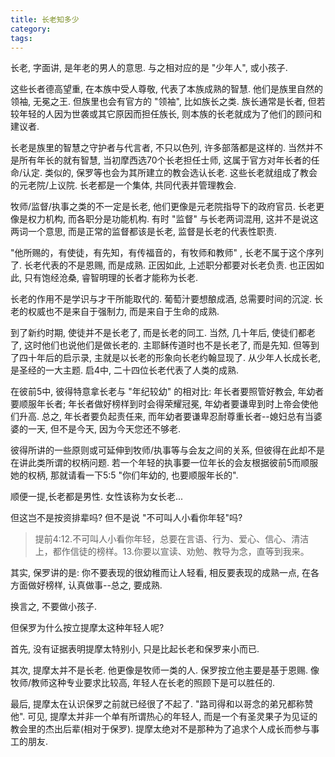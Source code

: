 ```yaml
---
title: 长老知多少
category: 
tags:
---
```


长老, 字面讲, 是年老的男人的意思. 与之相对应的是 "少年人", 或小孩子.

这些长者德高望重, 在本族中受人尊敬, 代表了本族成熟的智慧. 他们是族里自然的领袖, 无冕之王.  但族里也会有官方的 "领袖", 比如族长之类. 族长通常是长者, 但若较年轻的人因为世袭或其它原因而担任族长, 则本族的长老就成为了他们的顾问和建议者.

长老是族里的智慧之守护者与代言者, 不只以色列, 许多部落都是这样的. 当然并不是所有年长的就有智慧, 当初摩西选70个长老担任士师, 这属于官方对年长者的任命/认定. 类似的, 保罗等也会为其所建立的教会选认长老. 这些长老就组成了教会的元老院/上议院. 长老都是一个集体, 共同代表并管理教会.

牧师/监督/执事之类的不一定是长老, 他们更像是元老院指导下的政府官员. 长老更像是权力机构, 而各职分是功能机构. 有时 "监督" 与长老两词混用, 这并不是说这两词一个意思, 而是正常的监督都该是长老, 监督是长老的代表性职责.

"他所赐的，有使徒，有先知，有传福音的，有牧师和教师" , 长老不属于这个序列了.  长老代表的不是恩赐, 而是成熟. 正因如此, 上述职分都要对长老负责. 也正因如此, 只有饱经沧桑, 睿智明理的长者才能称为长老.

长老的作用不是学识与才干所能取代的. 葡萄汁要想酿成酒, 总需要时间的沉淀. 长老的权威也不是来自于强制力, 而是来自于生命的成熟.

到了新约时期, 使徒并不是长老了, 而是长老的同工. 当然, 几十年后, 使徒们都老了, 这时他们也说他们是做长老的. 主耶稣传道时也不是长老了, 而是先知. 但等到了四十年后的启示录, 主就是以长老的形象向长老约翰显现了. 从少年人长成长老, 是圣经的一大主题. 启4中, 二十四位长老代表了人类的成熟.

在彼前5中, 彼得特意拿长老与 "年纪较幼" 的相对比: 年长者要照管好教会, 年幼者要顺服年长者; 年长者做好榜样到时会得荣耀冠冕, 年幼者要谦卑到时上帝会使他们升高. 总之, 年长者要负起责任来, 而年幼者要谦卑忍耐尊重长者--媳妇总有当婆婆的一天, 但不是今天, 因为今天您还不够老.

彼得所讲的一些原则或可延伸到牧师/执事等与会友之间的关系, 但彼得在此却不是在讲此类所谓的权柄问题. 若一个年轻的执事要一位年长的会友根据彼前5而顺服她的权柄, 那就请看一下5:5 "你们年幼的, 也要顺服年长的".

顺便一提,长老都是男性. 女性该称为女长老...

但这岂不是按资排辈吗? 但不是说 "不可叫人小看你年轻"吗?

>提前4:12.不可叫人小看你年轻，总要在言语、行为、爱心、信心、清洁上，都作信徒的榜样。13.你要以宣读、劝勉、教导为念，直等到我来。

其实, 保罗讲的是: 你不要表现的很幼稚而让人轻看, 相反要表现的成熟一点, 在各方面做好榜样, 认真做事--总之, 要成熟.

换言之, 不要做小孩子.

但保罗为什么按立提摩太这种年轻人呢?

首先, 没有证据表明提摩太特别小, 只是比起长老和保罗来小而已.

其次, 提摩太并不是长老. 他更像是牧师一类的人. 保罗按立他主要是基于恩赐. 像牧师/教师这种专业要求比较高, 年轻人在长老的照顾下是可以胜任的.

最后, 提摩太在认识保罗之前就已经很了不起了. "路司得和以哥念的弟兄都称赞他". 可见, 提摩太并非一个单有所谓热心的年轻人, 而是一个有圣灵果子为见证的教会里的杰出后辈(相对于保罗).  提摩太绝对不是那种为了追求个人成长而参与事工的朋友.
